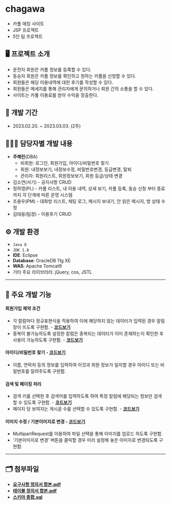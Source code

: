 # chagawa
* 카풀 매칭 사이트
* JSP 프로젝트
* 5인 팀 프로젝트

## 🖥 프로젝트 소개
* 운전자 회원은 카풀 정보를 등록할 수 있다.
* 동승자 회원은 카풀 정보를 확인하고 원하는 카풀을 신청할 수 있다.
* 회원들은 해당 이용내역에 대한 후기를 작성할 수 있다.
* 회원들은 메세지를 통해 관리자에게 문의하거나 회원 간의 소통을 할 수 있다.
* 사이트는 카풀 이용료를 받아 수익을 창출한다.

## 📆 개발 기간
* 2023.02.20. ~ 2023.03.03. (2주)

## 👨‍👧‍👧 담당자별 개발 내용
* **주해린**(DBA)
  - 비회원: 로그인, 회원가입, 아이디/비밀번호 찾기
  - 회원: 내정보보기, 내정보수정, 비밀번호변경, 등급변경, 탈퇴
  - 관리자: 회원리스트, 회원정보보기, 회원 등급/상태 변경
* 김소연(서기) - 공지사항 CRUD
* 정하영(PL) - 카풀 리스트, 내 이용 내역, 상세 보기, 카풀 등록, 동승 신청 부터 종료까지 각 단계에 따른 운영 시스템
* 조용우(PM) - 대화방 리스트, 채팅 로그, 메시지 보내기, 안 읽은 메시지, 방 상태 수정
* 김태웅(팀장) - 이용후기 CRUD

## ⚙ 개발 환경
* `Java 8`
* `JDK 1.8`
* **IDE**: Eclipse
* **Database**: OracleDB 11g XE
* **WAS**: Apache Tomcat9
* 기타 주요 라이브러리: jQuery, cos, JSTL

***
## 📌 주요 개발 기능
#### 회원가입 제약 조건
* 각 칼럼마다 정규표현식을 적용하여 이에 해당하지 않는 데이터가 입력된 경우 알림창이 뜨도록 구현함. - **<a href="https://github.com/nireah/chagawa/blob/961fc6c3eb31924c7c1f5d987e011bf332ede28c/src/main/webapp/js/regEx.js#L5-L95">코드보기<a>**
* 중복이 불가능하도록 설정한 칼럼은 중복되는 데이터가 이미 존재하는지 확인한 후 사용이 가능하도록 구현함. - **<a href="https://github.com/nireah/chagawa/blob/ac0521b93c60d6240850106ba68c9ee12d831d60/src/main/java/com/chagawa/member/dao/MemberDAOImpl.java#L145-L179">코드보기<a>**

#### 아이디/비밀번호 찾기 - <a href="https://github.com/nireah/chagawa/blob/c907f44ec21c3ea2997d4e64d5c28e610dd25777/src/main/java/com/chagawa/member/dao/MemberDAOImpl.java#L182-L242">코드보기<a>
* 이름, 연락처 등의 정보를 입력하여 이것과 회원 정보가 일치할 경우 아이디 또는 비밀번호를 알려주도록 구현함.

#### 검색 및 페이징 처리
* 검색 키를 선택한 후 검색어를 입력하도록 하여 특정 칼럼에 해당되는 정보만 검색할 수 있도록 구현함. - **<a href="https://github.com/nireah/chagawa/blob/ac0521b93c60d6240850106ba68c9ee12d831d60/src/main/java/com/chagawa/member/dao/MemberDAOImpl.java#L526-L624">코드보기<a>**
* 페이지 당 보여지는 게시글 수를 선택할 수 있도록 구현함. - **<a href="https://github.com/nireah/chagawa/blob/ac0521b93c60d6240850106ba68c9ee12d831d60/src/main/webapp/WEB-INF/views/member/list.jsp#L98-L107">코드보기<a>**

#### 이미지 수정 / 기본이미지로 변경 - <a href="https://github.com/nireah/chagawa/blob/ac0521b93c60d6240850106ba68c9ee12d831d60/src/main/java/com/chagawa/member/controller/MemberController.java#L404-L433">코드보기<a>
* MultipartRequest를 이용하여 파일 선택을 통해 이미지를 업로드 하도록 구현함.
* ‘기본이미지로 변경’ 버튼을 클릭할 경우 미리 설정해 놓은 이미지로 변경되도록 구현함.

***
## 🗂 첨부파일
* **<a href="요구사항 정의서 합본.pdf">요구사항 정의서 합본.pdf<a>**
* **<a href="테이블 정의서 합본.pdf">테이블 정의서 합본.pdf<a>**
* **<a href="스키마 종합.sql">스키마 종합.sql<a>**
